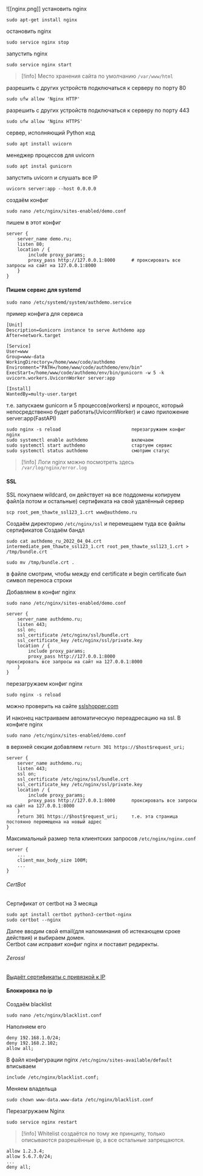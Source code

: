 ![[nginx.png]]
установить nginx
```
sudo apt-get install nginx
```

остановить nginx
```
sudo service nginx stop
```

запустить nginx
```
sudo service nginx start
```

>[!info] Место хранения сайта по умолчанию `/var/www/html`

разрешить с других устройств подключаться к серверу по порту 80
```
sudo ufw allow 'Nginx HTTP'
```

разрешить с других устройств подключаться к серверу по порту 443
```
sudo ufw allow 'Nginx HTTPS'
```

сервер, исполняющий Python код
```
sudo apt install uvicorn
```

менеджер процессов для uvicorn
```
sudo apt instal gunicorn
```

запустить uvicorn и слушать все IP
```
uvicorn server:app --host 0.0.0.0

```

создаём конфиг
```
sudo nano /etc/nginx/sites-enabled/demo.conf
```

пишем в этот конфиг
```
server {
    server_name demo.ru;
    listen 80;
    location / {
        include proxy_params;
        proxy_pass http://127.0.0.1:8000      # проксировать все запросы на сайт на 127.0.0.1:8000
    }
}
```

#### Пишем сервис для systemd
```
sudo nano /etc/systemd/system/authdemo.service
```

пример конфига для сервиса
```
[Unit]
Description=Gunicorn instance to serve Authdemo app
After=network.target

[Service]
User=www
Group=www-data
WorkingDirectory=/home/www/code/authdemo
Environment="PATH=/home/www/code/authdemo/env/bin"
ExecStart=/home/www/code/authdemo/env/bin/gunicorn -w 5 -k uvicorn.workers.UvicornWorker server:app

[Install]
WantedBy=multy-user.target
```

т.е. запускаем gunicorn и 5 процессов(workers) и процесс, который непосредственно будет работать(UvicornWorker) и само приложение server:app(FastAPI)

```
sudo nginx -s reload                          перезагружаем конфиг nginx
sudo systemctl enable authdemo                включаем
sudo systemctl start authdemo                 стартуем сервис
sudo systemctl status authdemo                смотрим статус
```

>[!info] Логи nginx можно посмотреть здесь `/var/log/nginx/error.log`

#### SSL
SSL покупаем wildcard, он действует на все поддомены
копируем файл(а потом и остальные) сертификата на свой удалённый сервер
```
scp root_pem_thawte_ssl123_1.crt www@authdemo.ru
```

Создаём директорию `/etc/nginx/ssl` и перемещаем туда все файлы сертификатов
Создаём бандл
```
sudo cat authdemo_ru_2022_04_04.crt intermediate_pem_thawte_ssl123_1.crt root_pem_thawte_ssl123_1.crt > /tmp/bundle.crt

sudo mv /tmp/bundle.crt .
```
в файле смотрим, чтобы между end certificate и begin certificate был символ переноса строки

Добавляем в конфиг nginx
```
sudo nano /etc/nginx/sites-enabled/demo.conf
```
```
server {
    server_name authdemo.ru;
    listen 443;
    ssl on;
    ssl_certificate /etc/nginx/ssl/bundle.crt
    ssl_certificate_key /etc/nginx/ssl/private.key
    location / {
        include proxy_params;
        proxy_pass http://127.0.0.1:8000                    проксировать все запросы на сайт на 127.0.0.1:8000
    }
}
```

перезагружаем конфиг nginx
```
sudo nginx -s reload
```

можно проверить на сайте [sslshopper.com](https://www.sslshopper.com/)

И наконец настраиваем автоматическую переадресацию на ssl. В конфиге nginx
```
sudo nano /etc/nginx/sites-enabled/demo.conf
```

в верхней секции добавляем `return 301 https://$host$request_uri;`
```
server {
    server_name authdemo.ru;
    listen 443;
    ssl on;
    ssl_certificate /etc/nginx/ssl/bundle.crt
    ssl_certificate_key /etc/nginx/ssl/private.key
    location / {
        include proxy_params;
        proxy_pass http://127.0.0.1:8000      проксировать все запросы на сайт на 127.0.0.1:8000
    }
    return 301 https://$host$request_uri;     т.е. эта страница постоянно перемещена на новый адрес
}
```

Максимальный размер тела клиентских запросов `/etc/nginx/nginx.conf`
```
server {
    ...
    client_max_body_size 100M;
    ...
}
```

###### CertBot
Сертификат от certbot на 3 месяца

```
sudo apt install certbot python3-certbot-nginx
sudo certbot --nginx
```

Далее вводим свой email(для напоминания об истекающем сроке действия) и выбираем домен.  
Certbot сам исправит конфиг nginx и поставит редиректы.

###### Zerossl
[Выдаёт сертификаты с привязкой к IP](https://zerossl.com/)

#### Блокировка по ip
Создаём blacklist
```
sudo nano /etc/nginx/blacklist.conf
```

Наполняем его
```
deny 192.168.1.0/24;
deny 192.168.2.102;
allow all;
```

В файл конфигурации nginx `/etc/nginx/sites-available/default` вписываем
```
include /etc/nginx/blacklist.conf;
```

Меняем владельца
```
sudo chown www-data.www-data /etc/nginx/blacklist.conf
```

Перезагружаем Nginx
```
sudo service nginx restart
```

>[!info] Whitelist создаётся по тому же принципу, только описываются разрешённые ip, а все остальные запрещаются.

```
allow 1.2.3.4;
allow 5.6.7.0/24;
...
deny all;
```